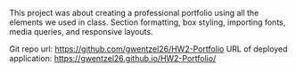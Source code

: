 This project was about creating a professional portfolio using all the elements we used in class.  Section formatting, box styling, importing fonts, media queries, and responsive layouts.  

Git repo url: https://github.com/gwentzel26/HW2-Portfolio
URL of deployed application: https://gwentzel26.github.io/HW2-Portfolio/

